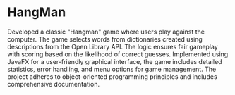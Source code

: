# HangMan
Developed a classic "Hangman" game where users play against the computer. The game selects words from dictionaries created using descriptions from the Open Library API. The logic ensures fair gameplay with scoring based on the likelihood of correct guesses. Implemented using JavaFX for a user-friendly graphical interface, the game includes detailed statistics, error handling, and menu options for game management. The project adheres to object-oriented programming principles and includes comprehensive documentation.
